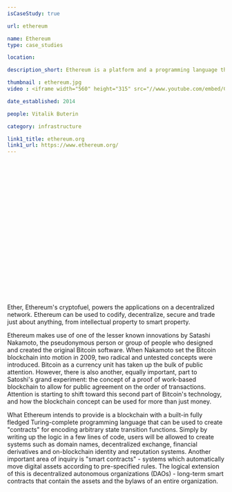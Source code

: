 ```yaml
---
isCaseStudy: true

url: ethereum

name: Ethereum
type: case_studies

location: 

description_short: Ethereum is a platform and a programming language that makes it possible for any developer to build and publish next-generation distributed applications. 

thumbnail : ethereum.jpg
video : <iframe width="560" height="315" src="//www.youtube.com/embed/Clw-qf1sUZg" frameborder="0" allowfullscreen></iframe>

date_established: 2014

people: Vitalik Buterin

category: infrastructure

link1_title: ethereum.org
link1_url: https://www.ethereum.org/
---
```


<iframe width="560" height="315" src="" frameborder="0" allowfullscreen></iframe>

Ether, Ethereum's cryptofuel, powers the applications on a decentralized network. Ethereum can be used to codify, decentralize, secure and trade just about anything, from intellectual property to smart property.

Ethereum makes use of one of the lesser known innovations by Satashi Nakamoto, the pseudonymous person or group of people who designed and created the original Bitcoin software. When Nakamoto set the Bitcoin blockchain into motion in 2009, two radical and untested concepts were introduced. Bitcoin as a currency unit has taken up the bulk of public attention. However, there is also another, equally important, part to Satoshi's grand experiment: the concept of a proof of work-based blockchain to allow for public agreement on the order of transactions. Attention is starting to shift toward this second part of Bitcoin's technology, and how the blockchain concept can be used for more than just money.

What Ethereum intends to provide is a blockchain with a built-in fully fledged Turing-complete programming language that can be used to create "contracts" for encoding arbitrary state transition functions. Simply by writing up the logic in a few lines of code, users will be allowed to create systems such as domain names, decentralized exchange, financial derivatives and on-blockchain identity and reputation systems. Another important area of inquiry is "smart contracts" - systems which automatically move digital assets according to pre-specified rules. The logical extension of this is decentralized autonomous organizations (DAOs) - long-term smart contracts that contain the assets and the bylaws of an entire organization.